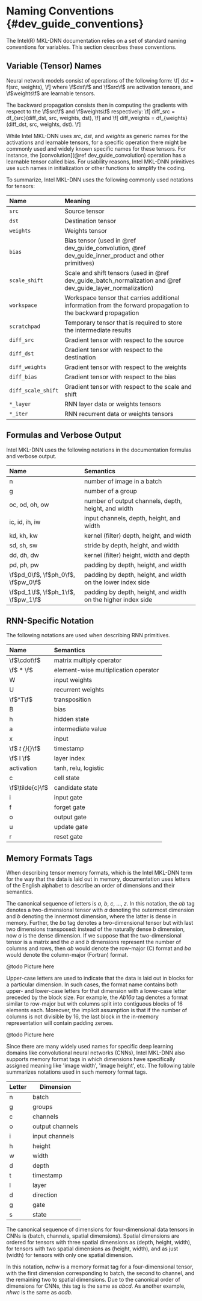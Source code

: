 Naming Conventions {#dev_guide_conventions}
===========================================

The Intel(R) MKL-DNN documentation relies on a set of standard naming
conventions for variables. This section describes these conventions.

## Variable (Tensor) Names

Neural network models consist of operations of the following form:
\f[ dst = f(src, weights), \f]
where \f$dst\f$ and \f$src\f$ are activation tensors, and \f$weights\f$ are
learnable tensors.

The backward propagation consists then in computing the gradients with respect
to the \f$src\f$ and \f$weights\f$ respectively:
\f[ diff\_src = df_{src}(diff\_dst, src, weights, dst), \f] and
\f[ diff\_weights = df_{weights}(diff\_dst, src, weights, dst). \f]

While Intel MKL-DNN uses _src_, _dst_, and _weights_ as generic names for the
activations and learnable tensors, for a specific operation there might be
commonly used and widely known specific names for these tensors.
For instance, the [convolution](@ref dev_guide_convolution) operation has a
learnable tensor called bias. For usability reasons, Intel MKL-DNN primitives
use such names in initialization or other functions to simplify the coding.

To summarize, Intel MKL-DNN uses the following commonly used notations for
tensors:

| Name                  | Meaning
| :-                    | :-
| `src`                 | Source tensor
| `dst`                 | Destination tensor
| `weights`             | Weights tensor
| `bias`                | Bias tensor (used in @ref dev_guide_convolution, @ref dev_guide_inner_product and other primitives)
| `scale_shift`         | Scale and shift tensors (used in @ref dev_guide_batch_normalization and @ref dev_guide_layer_normalization)
| `workspace`           | Workspace tensor that carries additional information from the forward propagation to the backward propagation
| `scratchpad`          | Temporary tensor that is required to store the intermediate results
| `diff_src`            | Gradient tensor with respect to the source
| `diff_dst`            | Gradient tensor with respect to the destination
| `diff_weights`        | Gradient tensor with respect to the weights
| `diff_bias`           | Gradient tensor with respect to the bias
| `diff_scale_shift`    | Gradient tensor with respect to the scale and shift
| `*_layer`             | RNN layer data or weights tensors
| `*_iter`              | RNN recurrent data or weights tensors


## Formulas and Verbose Output

Intel MKL-DNN uses the following notations in the documentation formulas and
verbose output.

| Name                                     | Semantics
| :--------------------------------------- | :-
| n                                        | number of image in a batch
| g                                        | number of a group
| oc, od, oh, ow                           | number of output channels, depth, height, and width
| ic, id, ih, iw                           | input channels, depth, height, and width
| kd, kh, kw                               | kernel (filter) depth, height, and width
| sd, sh, sw                               | stride by depth, height, and width
| dd, dh, dw                               | kernel (filter) height, width and depth
| pd, ph, pw                               | padding by depth, height, and width
| \f$pd_0\f$, \f$ph_0\f$, \f$pw_0\f$       | padding by depth, height, and width on the lower index side
| \f$pd_1\f$, \f$ph_1\f$, \f$pw_1\f$       | padding by depth, height, and width on the higher index side


## RNN-Specific Notation

The following notations are used when describing RNN primitives.

| Name            | Semantics
| :-------------- | :----------------------------------
| \f$\cdot\f$     | matrix multiply operator
| \f$ * \f$       | element-wise multiplication operator
| W               | input weights
| U               | recurrent weights
| \f$^T\f$        | transposition
| B               | bias
| h               | hidden state
| a               | intermediate value
| x               | input
| \f$ _t {}_{}\f$ | timestamp
| \f$ l \f$       | layer index
| activation      | tanh, relu, logistic
| c               | cell state
| \f$\tilde{c}\f$ | candidate state
| i               | input gate
| f               | forget gate
| o               | output gate
| u               | update gate
| r               | reset gate


## Memory Formats Tags

When describing tensor memory formats, which is the Intel MKL-DNN term for the
way that the data is laid out in memory, documentation uses letters of the
English alphabet to describe an order of dimensions and their semantics.

The canonical sequence of letters is _a_, _b_, _c_, ..., _z_. In this notation,
the _ab_ tag denotes a two-dimensional tensor with _a_ denoting the outermost
dimension and _b_ denoting the innermost dimension, where the latter is dense in
memory. Further, the _ba_ tag denotes a two-dimensional tensor but with last two
dimensions transposed: instead of the naturally dense _b_ dimension, now _a_ is
the dense dimension. If we suppose that the two-dimensional tensor is a matrix
and the _a_ and _b_ dimensions represent the number of columns and rows, then
_ab_ would denote the row-major (C) format and _ba_ would denote the
column-major (Fortran) format.

@todo Picture here

Upper-case letters are used to indicate that the data is laid out in blocks for
a particular dimension. In such cases, the format name contains both upper- and
lower-case letters for that dimension with a lower-case letter preceded by the
block size. For example, the _Ab16a_ tag denotes a format similar to row-major
but with columns split into contiguous blocks of 16 elements each. Moreover, the
implicit assumption is that if the number of columns is not divisible by 16, the
last block in the in-memory representation will contain padding zeroes.

@todo Picture here

Since there are many widely used names for specific deep learning domains like
convolutional neural networks (CNNs), Intel MKL-DNN also supports memory
format tags in which dimensions have specifically assigned meaning like 'image
width', 'image height', etc. The following table summarizes notations used in
such memory format tags.

| Letter  | Dimension                               |
| ------- | --------------------------------------- |
| n       | batch                                   |
| g       | groups                                  |
| c       | channels                                |
| o       | output channels                         |
| i       | input channels                          |
| h       | height                                  |
| w       | width                                   |
| d       | depth                                   |
| t       | timestamp                               |
| l       | layer                                   |
| d       | direction                               |
| g       | gate                                    |
| s       | state                                   |

The canonical sequence of dimensions for four-dimensional data tensors in CNNs
is (batch, channels, spatial dimensions). Spatial dimensions are ordered for
tensors with three spatial dimensions as (depth, height, width), for tensors
with two spatial dimensions as (height, width), and as just (width) for tensors
with only one spatial dimension.

In this notation, _nchw_ is a memory format tag for a four-dimensional tensor,
with the first dimension corresponding to batch, the second to channel, and
the remaining two to spatial dimensions. Due to the canonical order of
dimensions for CNNs, this tag is the same as _abcd_. As another example, _nhwc_
is the same as _acdb_.

